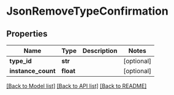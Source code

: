 # JsonRemoveTypeConfirmation

## Properties
Name | Type | Description | Notes
------------ | ------------- | ------------- | -------------
**type_id** | **str** |  | [optional] 
**instance_count** | **float** |  | [optional] 

[[Back to Model list]](../README.md#documentation-for-models) [[Back to API list]](../README.md#documentation-for-api-endpoints) [[Back to README]](../README.md)


